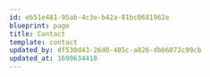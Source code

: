 ```yaml
---
id: eb51e481-95ab-4c3e-b42a-81bc0681962e
blueprint: page
title: Contact
template: contact
updated_by: df530d43-26d0-405c-a826-dbb6072c99cb
updated_at: 1690634418
---
```

